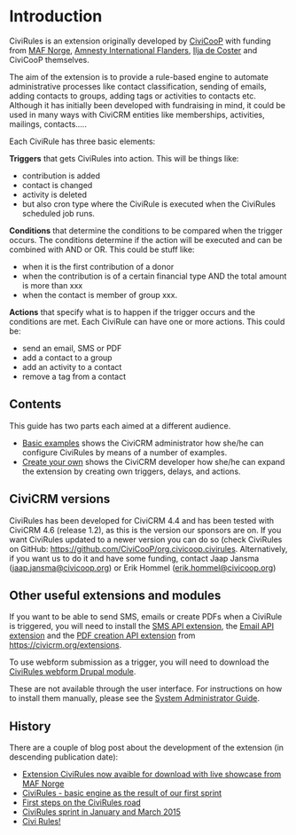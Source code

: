 # Introduction

CiviRules is an extension originally developed by [CiviCooP][civicoop] with funding from [MAF Norge][maf], [Amnesty International Flanders][amnesty], [Ilja de Coster][ilja] and CiviCooP themselves. 

The aim of the extension is to provide a rule-based engine to automate administrative processes like contact classification, sending of emails, adding contacts to groups, adding tags or activities to contacts etc. Although it has initially been developed with fundraising in mind, it could be used in many ways with CiviCRM entities like memberships, activities, mailings, contacts.....

Each CiviRule has three basic elements:

__Triggers__ that gets CiviRules into action. This will be things like:

- contribution is added
- contact is changed
- activity is deleted
- but also cron type where the CiviRule is executed when the CiviRules scheduled job runs.

__Conditions__ that determine the conditions to be compared when the trigger occurs. The conditions determine if the action will be executed and can be combined with AND or OR. This could be stuff like:

- when it is the first contribution of a donor
- when the contribution is of a certain financial type AND the total amount is more than xxx
- when the contact is member of group xxx.

__Actions__ that specify what is to happen if the trigger occurs and the conditions are met. Each CiviRule can have one or more actions. This could be:

- send an email, SMS or PDF
- add a contact to a group
- add an activity to a contact
- remove a tag from a contact

## Contents

This guide has two parts each aimed at a different audience.

- [Basic examples](./basic-example-introduction.md) shows the CiviCRM administrator how she/he can configure CiviRules by means of a number of examples.
- [Create your own](./create-your-own-introduction.md) shows the CiviCRM developer how she/he can expand the extension by creating own triggers, delays, and actions. 

## CiviCRM versions

CiviRules has been developed for CiviCRM 4.4 and has been tested with CiviCRM 4.6 (release 1.2), as this is the version our sponsors are on. If you want CiviRules updated to a newer version you can do so (check CiviRules on GitHub: https://github.com/CiviCooP/org.civicoop.civirules. Alternatively, if you want us to do it and have some funding, contact Jaap Jansma (jaap.jansma@civicoop.org) or Erik Hommel (erik.hommel@civicoop.org)

## Other useful extensions and modules

If you want to be able to send SMS, emails or create PDFs when a CiviRule is triggered, you will need to install the [SMS API extension](https://civicrm.org/extensions/sms-api), the [Email API extension](https://civicrm.org/extensions/e-mail-api) and the [PDF creation API extension](https://civicrm.org/extensions/pdf-creation-api) from https://civicrm.org/extensions.

To use webform submission as a trigger, you will need to download the [CiviRules webform Drupal module](https://lab.civicrm.org/partners/civicoop/webform_civirules).

These are not available through the user interface. For instructions on how to install them manually, please see the [System Administrator Guide](https://docs.civicrm.org/sysadmin/en/latest/customize/extensions/).

## History

There are a couple of blog post about the development of the extension (in descending publication date):

- [Extension CiviRules now avaible for download with live showcase from MAF Norge][blog1]
- [CiviRules - basic engine as the result of our first sprint][blog2]
- [First steps on the CiviRules road][blog3]
- [CiviRules sprint in January and March 2015][blog4]
- [Civi Rules!][blog5]


[civicoop]: http://www.civicoop.org/
[maf]:http://www.maf.no/
[amnesty]:https://www.aivl.be/
[ilja]:http://www.iljadecoster.be/

[blog1]:https://civicrm.org/blogs/erikhommel/extension-civirules-now-avaible-download-live-showcase-maf-norge
[blog2]:https://civicrm.org/blogs/erikhommel/civirules-basic-engine-result-our-first-sprint
[blog3]:https://civicrm.org/blogs/erikhommel/first-steps-civirules-road
[blog4]:https://civicrm.org/blogs/erikhommel/civirules-sprint-january-and-march-2015
[blog5]:https://civicrm.org/blogs/erikhommel/civi-rules

